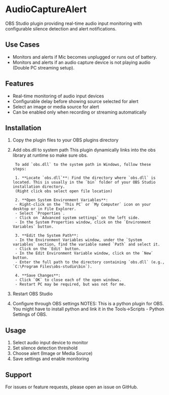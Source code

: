 ﻿# AudioCaptureAlert
OBS Studio plugin providing real-time audio input monitoring with configurable silence detection and alert notifications.

## Use Cases
- Monitors and alerts if Mic becomes unplugged or runs out of battery.
- Monitors and alerts if an audio capture device is not playing audio (Double PC streaming setup).

## Features
- Real-time monitoring of audio input devices
- Configurable delay before showing source selected for alert
- Select an image or media source for alert
- Can be enabled only when recording or streaming automatically

## Installation
1. Copy the plugin files to your OBS plugins directory
2. Add obs.dll to system path
    This plugin dynamically links into the obs library at runtime so make sure obs.
        
        To add `obs.dll` to the system path in Windows, follow these steps:

        1. **Locate `obs.dll`**: Find the directory where `obs.dll` is located. This is usually in the `bin` folder of your OBS Studio installation directory.
        (Right click obs select open file location)

        2. **Open System Environment Variables**:
        - Right-click on the `This PC` or `My Computer` icon on your desktop or in File Explorer.
        - Select `Properties`.
        - Click on `Advanced system settings` on the left side.
        - In the System Properties window, click on the `Environment Variables` button.

        3. **Edit the System Path**:
        - In the Environment Variables window, under the `System variables` section, find the variable named `Path` and select it.
        - Click on the `Edit` button.
        - In the Edit Environment Variable window, click on the `New` button.
        - Enter the full path to the directory containing `obs.dll` (e.g., `C:\Program Files\obs-studio\bin`).

        4. **Save Changes**:
        - Click `OK` to close each of the open windows.
        - Restart PC may be required, but was not for me.

2. Restart OBS Studio
3. Configure through OBS settings
NOTES:
    This is a python plugin for OBS. You might have to install python and link it in the Tools->Scripts - Python Settings of OBS.

## Usage
1. Select audio input device to monitor
2. Set silence detection threshold
3. Choose alert (Image or Media Source)
4. Save settings and enable monitoring

## Support
For issues or feature requests, please open an issue on GitHub.
